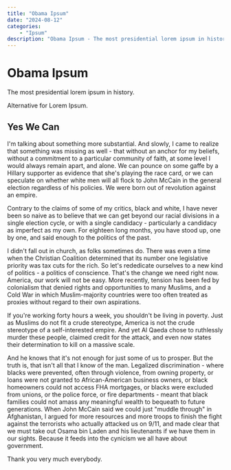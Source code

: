 ```yaml
---
title: "Obama Ipsum"
date: "2024-08-12"
categories:
    - "Ipsum"
description: "Obama Ipsum - The most presidential lorem ipsum in history."
---
```


# Obama Ipsum

The most presidential lorem ipsum in history.

Alternative for Lorem Ipsum.

## Yes We Can

I'm talking about something more substantial. And slowly, I came to realize that something was missing as well - that
without an anchor for my beliefs, without a commitment to a particular community of faith, at some level I would always
remain apart, and alone. We can pounce on some gaffe by a Hillary supporter as evidence that she's playing the race
card, or we can speculate on whether white men will all flock to John McCain in the general election regardless of his
policies. We were born out of revolution against an empire.

Contrary to the claims of some of my critics, black and white, I have never been so naive as to believe that we can get
beyond our racial divisions in a single election cycle, or with a single candidacy - particularly a candidacy as
imperfect as my own. For eighteen long months, you have stood up, one by one, and said enough to the politics of the
past.

I didn't fall out in church, as folks sometimes do. There was even a time when the Christian Coalition determined that
its number one legislative priority was tax cuts for the rich. So let's rededicate ourselves to a new kind of politics -
a politics of conscience. That's the change we need right now. America, our work will not be easy. More recently,
tension has been fed by colonialism that denied rights and opportunities to many Muslims, and a Cold War in which
Muslim-majority countries were too often treated as proxies without regard to their own aspirations.

If you're working forty hours a week, you shouldn't be living in poverty. Just as Muslims do not fit a crude stereotype,
America is not the crude stereotype of a self-interested empire. And yet Al Qaeda chose to ruthlessly murder these
people, claimed credit for the attack, and even now states their determination to kill on a massive scale.

And he knows that it's not enough for just some of us to prosper. But the truth is, that isn't all that I know of the
man. Legalized discrimination - where blacks were prevented, often through violence, from owning property, or loans were
not granted to African-American business owners, or black homeowners could not access FHA mortgages, or blacks were
excluded from unions, or the police force, or fire departments - meant that black families could not amass any
meaningful wealth to bequeath to future generations. When John McCain said we could just "muddle through" in
Afghanistan, I argued for more resources and more troops to finish the fight against the terrorists who actually
attacked us on 9/11, and made clear that we must take out Osama bin Laden and his lieutenants if we have them in our
sights. Because it feeds into the cynicism we all have about government.

Thank you very much everybody.